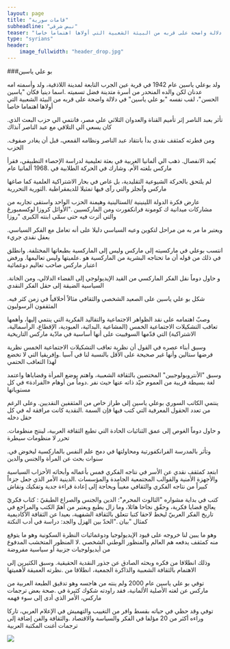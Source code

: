 ```yaml
---
layout: page
title: "قامات سورية"
subheadline: "نبض شرقي"
teaser: "ولد بوعلي ياسين عام 1942 في قرية عين الجرب التابعة لمدينة اللاذقية، ولد وأسمته امه عدنان لكن والده المنحدر من أسرة متدينة فضل تسميته اسما دينيا فكان ياسين الحسن لقب نفسه بو علي ياسين في دلالة واضحة على قربه من البيئة الشعبية التي أولاها اهتماما خاصا"
type: "syrians"
header:
    image_fullwidth: "header_drop.jpg"
---
```


###بو علي ياسين

ولد بوعلي ياسين عام 1942 في قرية عين الجرب التابعة لمدينة اللاذقية، ولد وأسمته امه عدنان لكن والده المنحدر من أسرة متدينة فضل تسميته .اسما دينيا فكان "ياسين الحسن"، لقب نفسه "بو علي ياسين" في دلالة واضحة على قربه من البيئة الشعبية التي أولاها اهتماما خاصا

.تأثر بعبد الناصر إثر تأميم القناة والعدوان الثلاثي علي مصر، فانتمي الي حزب البعث الذي كان يسعي الي التلاقي مع عبد الناصر آنذاك


.ومن فطرته كمثقف نقدي بدأ بانتقاد عبد الناصر ونظامه القمعي، قبل أن يغادر صفوف الحزب

بُعيد الانفصال. ذهب الي ألمانيا الغربية في بعثة تعليمية لدراسة الإحصاء التطبيقي، فقرأ ماركس بلغته الأم. وشارك في الحركة الطلابية في .1968 ألمانيا عام

لم يلتحق بالحركة الشيوعية التقليدية، بل غاص في بحار الاشتراكية العلمية كما صاغها ماركس وآنجلز والتي رآى فيها تمثيلا للديمقراطية .الثورية التحررية

عارض فكرة الدولة اللينينية /الستالينية وهيمنة الحزب الواحد واستقى تجاربه من مشاركات ميدانية ك كومونة فرانكفورت ومن الماركسيين ."الأوائل كروزا لوكسمبورغ والتي أثرت فيه حتى سمّى ابنته الكبرى "روزا

.ويعتبر ما مر به من مراحل لتكوين وعيه السياسي دليلا على أنه تعامل مع الفكر السياسي بعقل نقدي جريء

انتسب بوعلي في ماركسيته إلى ماركس وليس إلى الماركسية بطبعاتها المختلفة. وانطلق في ذلك من قوله أن ما تحتاجه البشرية من الماركسية هو .علميتها وليس تعاليمها. ورفض اعتبار ماركس صاحب تعاليم دوغمائية

.و حاول دوماً نقل الفكر الماركسي من القيد الإيديولوجي إلى الفضاء الدلالي، ومن الخانة السياسية الضيقة إلى حقل الفكر النقدي

.شكل بو علي ياسين على الصعيد الشخصي والثقافي مثالاً أخلاقياً في زمن كثر فيه المثقفون الرسوليون

وصبّ اهتمامه على نقد الظواهر الاجتماعية والتقاليد الفكرية التي ينتمي إليها، وأهمها تعاقب التشكيلات الاجتماعية الخمس (المشاعية .البدائية، العبودية، الإقطاع، الرأسمالية، الاشتراكية) التي قدّمها السوفييت على أنها أساسية في مادّية ماركس التاريخية


وسبق أبناء عصره في القول أن نظرية تعاقب التشكيلات الاجتماعية الخمس نظرية فرضها ستالين وأنها غير صحيحة على الأقل بالنسبة لنا في آسيا .وإفريقيا التي لا تخضع لهذا التعاقب الحتمي

وسبق "الأنتروبولوجيين" المختصين بالثقافة الشعبية، واهتم بوضع المرأة وقضاياها واعتمد لغة بسيطة قريبة من العموم حيّد ذاته عنها حيث نفر .دوماً من أوهام «الفرادة» في كل مستوياتها


ينتمي الكاتب السوري بوعلي ياسين إلى طراز خاص من المثقفين النقديين. وعلى الرغم من تعدد الحقول المعرفية التي كتب فيها فإن السمة .النقدية كانت مرافقة له في كل حقل دخله

.و حاول دوماً الغوص إلى عمق الثنائيات الحادة التي تطبع الثقافة العربية، لينتج منظومات تحرر لا منظومات سيطرة

.وتأثر بالمدرسة الفرانكفورتية ومحاولتها في دمج علم النفس بالماركسية ليخوض في سنوات بحث عن المرأة والجنس والدين

ابتعد كمثقف نقدي عن الأسر في نتاجه الفكري فمس بأعماله وأبحاثه الأحزاب السياسية والأجهزة الأمنية والقوالب المجتمعية الجامدة والمؤسسات .الدينية الأمر الذي جعل جزءاً كبيراً من نتاجه الفكري والثقافي مغيباً وبحاجة إلى إعادة قراءة جدية وتفكيك ونقاش

كتب في بداية مشواره "الثالوث المحرم":  الدين والجنس والصراع الطبقيّ : كتاب فكريّ يعالج قضايا فكرية، وحقّق نجاحا هائلا، وما زال يطبع ويعتبر من أهمّ الكتب والمراجع في تاريخ الفكر العربيّ ليخط لاحقا كتبا تتعلق بالثقافة الشفهية، بعيدا عن الثقافة الأكاديمية كمثال "بيان ."الحدّ بين الهزل والجد: دراسة في أدب النكتة

وهو ما يبين لنا خروجه على قيود الإيديولوجيا ودوغمائيات النظرة السكونية وهو ما يتوقع منه كمثقف يدفعه هم العالم والمنظور الوطني الشخصي .لا المنظور المتخشب المدفوع من أيديولوجيات جزبية أو سياسية مفروضة

وذلك انطلاقا من فكره وبحثه الصادق عن جذور النقدية الحقيقية. وسبق الكثيرين إلى الاهتمام بالثقافة الشعبية والذاكرة الجمعية، انطلاقا من .نظرته العميقة لأهميتها


توفي بو علي ياسين عام 2000 ولم ينته من هاجسه وهو تدقيق الطبعة العربية من ماركس عن لغته الأصلية الألمانية، فقد راودته شكوك كثيرة في .صحة بعض ترجمات ماركس، الأمر الذي أدى إلى سوء فهمه


توفي وقد حظي في حياته بقسط وافر من التغييب والتهميش في الإعلام العربي، تاركا وراءه أكثر من 20 مؤلفا في الفكر والسياسة والاقتصاد .والثقافة والفن إضافة إلى ترجمات أغنت المكتبة العربية



<img src="{{ site.url }}/images/bo-ali-yasin.jpg"/>
